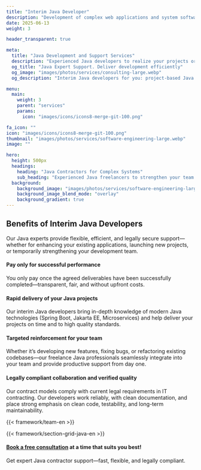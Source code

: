 ```yaml
---
title: "Interim Java Developer"
description: "Development of complex web applications and system software with experienced Java experts."
date: 2025-06-13
weight: 3

header_transparent: true

meta: 
  title: "Java Development and Support Services"
  description: "Experienced Java developers to realize your projects or support your team flexibly"
  og_title: "Java Expert Support. Deliver development efficiently"
  og_image: "images/photos/services/consulting-large.webp"
  og_description: "Interim Java developers for you: project-based Java development by experienced freelancers – fast, flexible, and legally compliant."

menu:
  main:
    weight: 3
    parent: "services"
    params:
      icon: "images/icons/icons8-merge-git-100.png"

fa_icon: ""
icon: "images/icons/icons8-merge-git-100.png"
thumbnail: "images/photos/services/software-engineering-large.webp"
image: ""

hero:
  height: 500px
  headings:
    heading: "Java Contractors for Complex Systems"
    sub_heading: "Experienced Java freelancers to strengthen your team – fast, flexible, and legally secure."
  background:
    background_image: "images/photos/services/software-engineering-large.webp"
    background_image_blend_mode: "overlay"
    background_gradient: true
---
```


## Benefits of Interim Java Developers
Our Java experts provide flexible, efficient, and legally secure support—whether for enhancing your existing applications, launching new projects, or temporarily strengthening your development team.

#### <i class="fas fa-check mr-1 primary-color"></i> Pay only for successful performance
You only pay once the agreed deliverables have been successfully completed—transparent, fair, and without upfront costs.
#### <i class="fas fa-check mr-1 primary-color"></i> Rapid delivery of your Java projects
Our interim Java developers bring in-depth knowledge of modern Java technologies (Spring Boot, Jakarta EE, Microservices) and help deliver your projects on time and to high quality standards.
#### <i class="fas fa-check mr-1 primary-color"></i> Targeted reinforcement for your team
Whether it’s developing new features, fixing bugs, or refactoring existing codebases—our freelance Java professionals seamlessly integrate into your team and provide productive support from day one.
#### <i class="fas fa-check mr-1 primary-color"></i> Legally compliant collaboration and verified quality
Our contract models comply with current legal requirements in IT contracting. Our developers work reliably, with clean documentation, and place strong emphasis on clean code, testability, and long-term maintainability.

{{< framework/team-en >}}

{{< framework/section-grid-java-en >}}

#### <a href="https://calendly.com/customer-ci-cloud/cirro-cloud-consulting">Book a free consultation</a> at a time that suits you best!
Get expert Java contractor support—fast, flexible, and legally compliant.